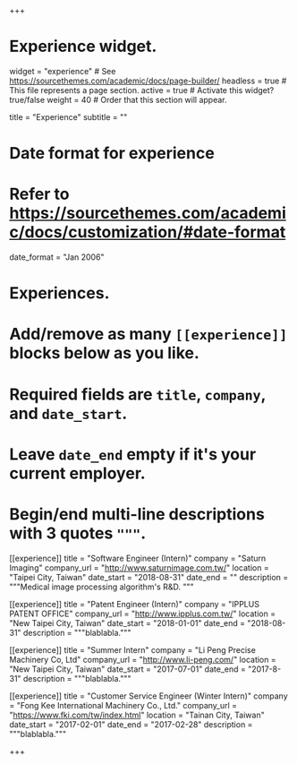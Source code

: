 +++
# Experience widget.
widget = "experience"  # See https://sourcethemes.com/academic/docs/page-builder/
headless = true  # This file represents a page section.
active = true  # Activate this widget? true/false
weight = 40  # Order that this section will appear.

title = "Experience"
subtitle = ""

# Date format for experience
#   Refer to https://sourcethemes.com/academic/docs/customization/#date-format
date_format = "Jan 2006"

# Experiences.
#   Add/remove as many `[[experience]]` blocks below as you like.
#   Required fields are `title`, `company`, and `date_start`.
#   Leave `date_end` empty if it's your current employer.
#   Begin/end multi-line descriptions with 3 quotes `"""`.
[[experience]]
  title = "Software Engineer (Intern)"
  company = "Saturn Imaging"
  company_url = "http://www.saturnimage.com.tw/"
  location = "Taipei City, Taiwan"
  date_start = "2018-08-31"
  date_end = ""
  description = """Medical image processing algorithm's R&D.
  """

[[experience]]
  title = "Patent Engineer (Intern)"
  company = "IPPLUS PATENT OFFICE"
  company_url = "http://www.ipplus.com.tw/"
  location = "New Taipei City, Taiwan"
  date_start = "2018-01-01"
  date_end = "2018-08-31"
  description = """blablabla."""

[[experience]]
  title = "Summer Intern"
  company = "Li Peng Precise Machinery Co, Ltd"
  company_url = "http://www.li-peng.com/"
  location = "New Taipei City, Taiwan"
  date_start = "2017-07-01"
  date_end = "2017-8-31"
  description = """blablabla."""

[[experience]]
  title = "Customer Service Engineer (Winter Intern)"
  company = "Fong Kee International Machinery Co., Ltd."
  company_url = "https://www.fki.com/tw/index.html"
  location = "Tainan City, Taiwan"
  date_start = "2017-02-01"
  date_end = "2017-02-28"
  description = """blablabla."""

+++
